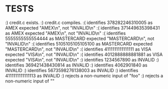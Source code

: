# TESTS

:) credit.c exists.
:) credit.c compiles.
:( identifies 378282246310005 as AMEX
    expected "AMEX\n", not "INVALID\n"
:( identifies 371449635398431 as AMEX
    expected "AMEX\n", not "INVALID\n"
:( identifies 5555555555554444 as MASTERCARD
    expected "MASTERCARD\n", not "INVALID\n"
:( identifies 5105105105105100 as MASTERCARD
    expected "MASTERCARD\n", not "INVALID\n"
:( identifies 4111111111111111 as VISA
    expected "VISA\n", not "INVALID\n"
:( identifies 4012888888881881 as VISA
    expected "VISA\n", not "INVALID\n"
:) identifies 1234567890 as INVALID
:) identifies 369421438430814 as INVALID
:) identifies 4062901840 as INVALID
:) identifies 5673598276138003 as INVALID
:) identifies 4111111111111113 as INVALID
:) rejects a non-numeric input of "foo"
:) rejects a non-numeric input of ""

